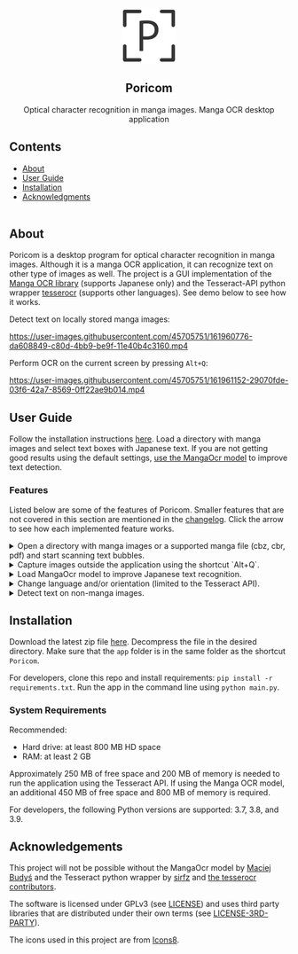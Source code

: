<p align="center">
  <a href="" rel="noopener">
    <img width=100px height=100px src="doc/logo_doc.png" alt="Project logo">
  </a>
</p>
<h2 align="center">Poricom</h2>

<p align="center"> Optical character recognition in manga images. Manga OCR desktop application</p>

## Contents
- [About](#about)
- [User Guide](#user_guide)
- [Installation](#installation)
- [Acknowledgments](#acknowledgements)
</br></br>

## About <a name = "about"></a>
Poricom is a desktop program for optical character recognition in manga images. Although it is a manga OCR application, it can recognize text on other type of images as well. The project is a GUI implementation of the [Manga OCR library](https://pypi.org/project/manga-ocr/0.1.5/) (supports Japanese only) and the Tesseract-API python wrapper [tesserocr](https://github.com/sirfz/tesserocr) (supports other languages). See demo below to see how it works.

Detect text on locally stored manga images:

https://user-images.githubusercontent.com/45705751/161960776-da608849-c80d-4bb9-be9f-11e40b4c3160.mp4

Perform OCR on the current screen by pressing `Alt+Q`:

https://user-images.githubusercontent.com/45705751/161961152-29070fde-03f6-42a7-8569-0ff22ae9b014.mp4

## User Guide  <a name="user_guide"></a>
Follow the installation instructions [here](#installation). Load a directory with manga images and select text boxes with Japanese text. If you are not getting good results using the default settings, [use the MangaOcr model](#load_model) to improve text detection.

### Features

Listed below are some of the features of Poricom. Smaller features that are not covered in this section are mentioned in the [changelog](https://github.com/bluaxees/Poricom/blob/main/CHANGELOG.md). Click the arrow to see how each implemented feature works.

<details>
  <summary>Open a directory with manga images or a supported manga file (cbz, cbr, pdf) and start scanning text bubbles.</summary>

  https://user-images.githubusercontent.com/45705751/153531522-fc592533-bd97-41b7-a1e5-84c80cf2cc40.mp4
  
</details>

<details>
  <summary> Capture images outside the application using the shortcut `Alt+Q`.</summary>

  https://user-images.githubusercontent.com/45705751/161961152-29070fde-03f6-42a7-8569-0ff22ae9b014.mp4
  
</details>

<a name="load_model">
<details> 
  <summary>Load MangaOcr model to improve Japanese text recognition.</a> </summary> 

  https://user-images.githubusercontent.com/45705751/153531613-330cf185-fb0a-4a82-8b52-ee653aeee7d9.mp4
  
</details>
</a>

<details>
  <summary>Change language and/or orientation (limited to the Tesseract API).</summary>

  https://user-images.githubusercontent.com/45705751/153531632-cf39a13b-20d9-4879-9ea3-1a5d6c5aba5f.mp4
  
</details>

<details>
  <summary>Detect text on non-manga images.</summary>

  https://user-images.githubusercontent.com/45705751/153531661-7c93e51c-4871-4b84-b391-6295f8f0889e.mp4
  
</details>

## Installation <a name = "installation"></a>
Download the latest zip file [here](https://github.com/bluaxees/Poricom/releases/latest/). Decompress the file in the desired directory. Make sure that the `app` folder is in the same folder as the shortcut `Poricom`.

For developers, clone this repo and install requirements: `pip install -r requirements.txt`. Run the app in the command line using `python main.py`. 

### System Requirements

Recommended:
- Hard drive: at least 800 MB HD space
- RAM: at least 2 GB

Approximately 250 MB of free space and 200 MB of memory is needed to run the application using the Tesseract API. If using the Manga OCR model, an additional 450 MB of free space and 800 MB of memory is required.

For developers, the following Python versions are supported: 3.7, 3.8, and 3.9.

## Acknowledgements <a name = "acknowledgements"></a>
This project will not be possible without the MangaOcr model by [Maciej Budyś](https://github.com/kha-white) and the Tesseract python wrapper by [sirfz](https://github.com/sirfz) and [the tesserocr contributors](https://github.com/sirfz/tesserocr/graphs/contributors). 

The software is licensed under GPLv3 (see [LICENSE](LICENSE.md)) and uses third party libraries that are distributed under their own terms (see [LICENSE-3RD-PARTY](LICENSE-3RD-PARTY.md)).

The icons used in this project are from [Icons8](https://icons8.com).
